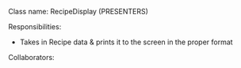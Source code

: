 Class name: RecipeDisplay (PRESENTERS)

Responsibilities:
- Takes in Recipe data & prints it to the screen in the proper format

Collaborators:

